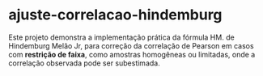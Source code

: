 # ajuste-correlacao-hindemburg
Este projeto demonstra a implementação prática da fórmula HM. de Hindemburg Melão Jr, para correção da correlação de Pearson em casos com **restrição de faixa**, como amostras homogêneas ou limitadas, onde a correlação observada pode ser subestimada.
